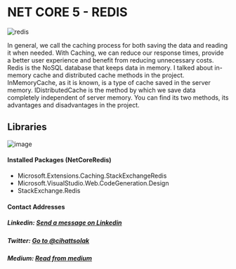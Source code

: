 # NET CORE 5 - REDIS

![redis](https://user-images.githubusercontent.com/54249736/114280689-29d14900-9a43-11eb-9ebf-93b2a88ddd04.jpg)


In general, we call the caching process for both saving the data and reading it when needed. With Caching, we can reduce our response times, provide a better user experience and benefit from reducing unnecessary costs. Redis is the NoSQL database that keeps data in memory. I talked about in-memory cache and distributed cache methods in the project. InMemoryCache, as it is known, is a type of cache saved in the server memory. IDistributedCache is the method by which we save data completely independent of server memory. You can find its two methods, its advantages and disadvantages in the project.
 

## Libraries
![image](https://user-images.githubusercontent.com/54249736/114281034-cb0ccf00-9a44-11eb-8835-d5aef535ac0d.png)

#### Installed Packages (NetCoreRedis)
* Microsoft.Extensions.Caching.StackExchangeRedis
* Microsoft.VisualStudio.Web.CodeGeneration.Design
* StackExchange.Redis

#### Contact Addresses
##### Linkedin: [Send a message on Linkedin](https://www.linkedin.com/in/cihatsolak/) 
##### Twitter: [Go to @cihattsolak](https://twitter.com/cihattsolak)
##### Medium: [Read from medium](https://cihatsolak.medium.com/)
